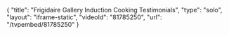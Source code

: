 {
    "title": "Frigidaire Gallery Induction Cooking Testimonials",
    "type": "solo",
    "layout": "iframe-static",
    "videoId": "81785250",
    "url": "\/tvpembed\/81785250"
}
